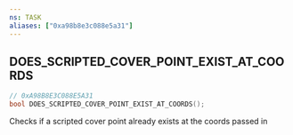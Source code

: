 ```yaml
---
ns: TASK
aliases: ["0xa98b8e3c088e5a31"]
---
```

## DOES_SCRIPTED_COVER_POINT_EXIST_AT_COORDS

```c
// 0xA98B8E3C088E5A31
bool DOES_SCRIPTED_COVER_POINT_EXIST_AT_COORDS();
```

Checks if a scripted cover point already exists at the coords passed in

